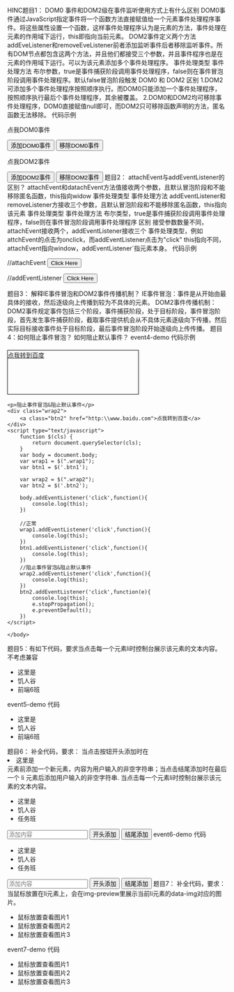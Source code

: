 HINC题目1： DOM0 事件和DOM2级在事件监听使用方式上有什么区别
DOM0事件通过JavaScript指定事件将一个函数方法直接赋值给一个元素事件处理程序事件。将这些属性设置一个函数，这样事件处理程序认为是元素的方法，事件处理在元素的作用域下运行，this即指向当前元素。
DOM2事件定义两个方法addEveListener和removeEveListener前者添加监听事件后者移除监听事件。所有DOM节点都包含这两个方法，并且他们都接受三个参数，并且事件程序也是在元素的作用域下运行。可以为该元素添加多个事件处理程序。
事件处理类型
事件处理方法
布尔参数，true是事件捕获阶段调用事件处理程序，false则在事件冒泡阶段调用事件处理程序。默认false冒泡阶段触发
DOM0 和 DOM2 区别
1.DOM2可添加多个事件处理程序按照顺序执行。而DOM0只能添加一个事件处理程序，按照顺序执行最后个事件处理程序，其余被覆盖。
2.DOM0和DOM2均可移除事件处理程序，DOM0直接赋值null即可，而DOM2只可移除函数声明的方法，匿名函数无法移除。
代码示例

<p id="dom0">点我DOM0事件</p>
<button id="btnAddDom0">添加DOM0事件</button>
<button id="btnRemoveDom0">移除DOM0事件</button>


<p id="dom2">点我DOM2事件</p>
<button id="btnAddDom2">添加DOM2事件</button>
<button id="btnRemoveDom2">移除DOM2事件</button>
<script>
	var dom0 = document.getElementById("dom0");
	var dom2 = document.getElementById("dom2");


	var AddDom0 = document.getElementById("btnAddDom0");
	var removeDom0 = document.getElementById("btnRemoveDom0");
	var addDom2 = document.getElementById("btnAddDom2");
	var removeDom2 = document.getElementById("btnRemoveDom2");


	//DOM0
	//添加DOM0事件
	AddDom0.onclick = function() {
		console.log("已添加DOM0事件")
		dom0.onclick = function() {
			console.log("点我DOM0事件");
		}
	}
	//移除DOM0事件
	removeDom0.onclick = function () {
		console.log("已移除DOM0事件");
		dom0.onclick = null;
	}


	//DOM2  	
	addDom2.addEventListener("click",sayhello);
	removeDom2.addEventListener("click",sayhello);

	function sayhello(){
		if(this.id === "btnAddDom2"){
			//添加DOM2事件
    		dom2.addEventListener("click",dom2event);
    		console.log("已添加DOM2事件");
		}

		if(this.id === "btnRemoveDom2"){
			//移除DOM2事件
			dom2.removeEventListener("click",dom2event);
			console.log("已移除DOM2事件");
		}
	}

	function dom2event(){
		console.log("点我DOM2事件")
	}
</script>
题目2： attachEvent与addEventListener的区别？
attachEvent和datachEvent方法值接收两个参数，且默认冒泡阶段和不能移除匿名函数，this指向widow
事件处理类型
事件处理方法
addEventListener和removeListener方接收三个参数，且默认冒泡阶段和不能移除匿名函数，this指向该元素
事件处理类型
事件处理方法
布尔类型，true是事件捕获阶段调用事件处理程序，false则在事件冒泡阶段调用事件处理程序
区别
接受参数数量不同，attachEvent接收两个，addEventListener接收三个
事件处理类型，例如attchEvent的点击为onclick，而addEventListener点击为"click"
this指向不同，attachEvent指向window，addEventListener`指元素本身。
代码示例

//attachEvent
<input id="btnClick" type="button" value="Click Here" />

<script type="text/javascript">
    var btnClick = document.getElementById('btnClick');

    var handler=function() {
        alert(this.id);
    }

    btnClick.attachEvent('onclick', handler);
    btnClick.detachEvent('onclick', handler);
</script>

//addEventListener
<input id="btnClick" type="button" value="Click Here" />

<script type="text/javascript">
var btnClick = document.getElementById('btnClick');

var handler=function() {
    alert(this.id);
}

btnClick.addEventListener('click', handler, false);
btnClick.removeEventListener('click', handler, false);
</script>
题目3： 解释IE事件冒泡和DOM2事件传播机制？
IE事件冒泡：事件是从开始由最具体的接收，然后逐级向上传播到较为不具体的元素。
DOM2事件传播机制：DOM2事件规定事件包括三个阶段，事件捕获阶段，处于目标阶段，事件冒泡阶段，首先发生事件捕获阶段，截取事件提供机会从不具体元素逐级向下传播，然后实际目标接收事件处于目标阶段，最后事件冒泡阶段开始逐级向上传传播。
题目4：如何阻止事件冒泡？ 如何阻止默认事件？
event4-demo
代码示例

<!DOCTYPE html>
<html lang="en">
    <head>
        <meta charset="utf-8">
        <style type="text/css">
        	.wrap1,.wrap2{
        		width:300px;
        		height:100px;
        		border: 1px solid #000;
        		margin-top:20px;
        	}
        </style>
    </head>
    <body>
	<div class="wrap1">
		<a class="btn1" href="http:\\www.baidu.com">点我转到百度</a>
	</div>
	
	<p>阻止事件冒泡&阻止默认事件</p>
	<div class="wrap2">
		<a class="btn2" href="http:\\www.baidu.com">点我转到百度</a>
	</div>
	<script type="text/javascript">
		function $(cls) {
			return document.querySelector(cls); 
		}
		var body = document.body;
		var wrap1 = $(".wrap1");
		var btn1 = $('.btn1');

		var wrap2 = $(".wrap2");
		var btn2 = $('.btn2');

		body.addEventListener('click',function(){
			console.log(this);
		})

		//正常
		wrap1.addEventListener('click',function(){
			console.log(this);
		})
		btn1.addEventListener('click',function(){
			console.log(this);
		})
		//阻止事件冒泡&阻止默认事件
		wrap2.addEventListener('click',function(){
			console.log(this);
		})
		btn2.addEventListener('click',function(e){
			console.log(this);
			e.stopPropagation();
			e.preventDefault();
		})
	</script>

    </body>
</html>
题目5：有如下代码，要求当点击每一个元素li时控制台展示该元素的文本内容。不考虑兼容
<ul class="ct">
    <li>这里是</li>
    <li>饥人谷</li>
    <li>前端6班</li>
</ul>
<script>
//todo ...
</script>
event5-demo
代码

<ul class="ct">
    <li>这里是</li>
    <li>饥人谷</li>
    <li>前端6班</li>
</ul>
<script>
//todo ...
	var ct = $('.ct');

	ct.addEventListener('click',function(e){
		console.log(e.target.innerText);
	})

	function $ (cls) {
		return document.querySelector(cls);
	}
</script>
题目6： 补全代码，要求：
当点击按钮开头添加时在<li>这里是</li>元素前添加一个新元素，内容为用户输入的非空字符串；当点击结尾添加时在最后一个 li 元素后添加用户输入的非空字符串.
当点击每一个元素li时控制台展示该元素的文本内容。
<ul class="ct">
    <li>这里是</li>
    <li>饥人谷</li>
    <li>任务班</li>
</ul>
<input class="ipt-add-content" placeholder="添加内容"/>
<button id="btn-add-start">开头添加</button>
<button id="btn-add-end">结尾添加</button>
<script>
//你的代码
</script>
event6-demo
代码

<ul class="ct">
    <li>这里是</li>
    <li>饥人谷</li>
    <li>任务班</li>
</ul>
<input class="ipt-add-content" placeholder="添加内容"/>
<button id="btn-add-start">开头添加</button>
<button id="btn-add-end">结尾添加</button>
<script>
//你的代码
    var ct = $('.ct');
    var cont = $('.ipt-add-content');
    var addStart = $('#btn-add-start');
    var addEnd = $('#btn-add-end');

	//监听事件添加元素
	addStart.addEventListener('click',addContent);
	addEnd.addEventListener('click',addContent);
	function addContent(e){
		//字符串长度小于等于0，return
		if(cont.value.length <= 0 ) return;

		var li = document.createElement('li');
		li.innerText = cont.value;
		
		if(this.id === "btn-add-start"){
			var firstNode = ct.firstElementChild;
			ct.insertBefore(li,firstNode);
		}
		if(this.id === "btn-add-end"){
			ct.appendChild(li);
		}
	}

	//点击元素显示文本内容。事件代理
	ct.addEventListener('click',function(e) {
		console.log(e.target.innerText)
	})

	function $ (obj){
		return	document.querySelector(obj);
	}
	function $$ (array){
		return	document.querySelectorAll(array);
	}
</script>
题目7： 补全代码，要求：当鼠标放置在li元素上，会在img-preview里展示当前li元素的data-img对应的图片。
<ul class="ct">
    <li data-img="1.png">鼠标放置查看图片1</li>
    <li data-img="2.png">鼠标放置查看图片2</li>
    <li data-img="3.png">鼠标放置查看图片3</li>
</ul>
<div class="img-preview"></div>
<script>
//你的代码
</script>
event7-demo
代码

<ul class="ct">
    <li data-img="1.png">鼠标放置查看图片1</li>
    <li data-img="2.png">鼠标放置查看图片2</li>
    <li data-img="3.png">鼠标放置查看图片3</li>
</ul>
<div class="img-preview"></div>
<script>
//你的代码
var ct = $('.ct');
var preview = $('.img-preview');
ct.addEventListener('mouseover',function(e){
	//移除图片还原默认状态
	if(preview.children.length > 0){
		[].forEach.call(preview.children,function(node){
			preview.removeChild(node);
		})
	}
	//鼠标悬浮指定位置显示对应图像
	if(e.target.tagName.toLowerCase() === 'li'){
		var image = document.createElement('img');
		image.src = './img/' + e.target.dataset.img;
		preview.appendChild(image);
	}
})

function $ (cls){
	return document.querySelector(cls);
}
function $$(cls){
